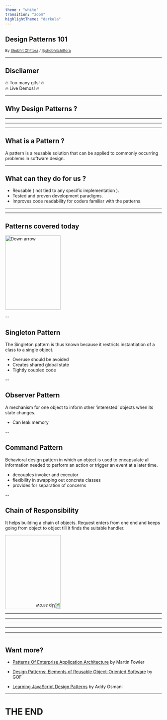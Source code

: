 ```yaml
---
theme : "white"
transition: "zoom"
highlightTheme: "darkula"
---
```


## Design Patterns 101


<small>By [Shobhit Chittora](https://github.com/shobhitchittora) / [@shobhitchittora](https://twitter.com/shobhitchittora)</small>

---

## Discliamer

🔥 Too many gifs! 🔥 <br />
🔥 Live Demos! 🔥 


---

## Why Design Patterns ?

---

<!-- .slide: data-background="https://media.giphy.com/media/Jlt69Ka6SwtH2/giphy.gif" -->

---

<!-- .slide: data-background="https://media.giphy.com/media/26DNdV3b6dqn1jzR6/giphy.gif" -->

---

## What is a Pattern ?
A pattern is a reusable solution that can be applied to commonly occurring problems in software design.

---

## What can they do for us ?

*  Reusable ( not tied to any specific implementation ).
*  Tested and proven development paradigms.
*  Improves code readability for coders familiar with the patterns. 

---

<!-- .slide: data-background="https://media.giphy.com/media/eenzqB2MsGKbK/giphy.gif" -->

---

## Patterns covered today

<a href="#" class="navigate-down">
    <img width="178" height="238" data-src="https://s3.amazonaws.com/hakim-static/reveal-js/arrow.png" alt="Down arrow">
</a>

--

## Singleton Pattern

The Singleton pattern is thus known because it restricts instantiation of a class to a single object. 

* Overuse should be avoided
* Creates shared global state
* Tightly coupled code


--

## Observer Pattern

A mechanism for one object to inform other ‘interested’ objects when its state changes. 

* Can leak memory


--

## Command Pattern

 Behavioral design pattern in which an object is used to encapsulate all information needed to perform an action or trigger an event at a later time.

 * decouples invoker and executor
 * flexibility in swapping out concrete classes
 * provides for separation of concerns
			

--

## Chain of Responsibility

It helps building a chain of objects. Request enters from one end and keeps going from object to object till it finds the suitable handler.


						
<a href="#/2">
    <img width="178" height="238" data-src="https://s3.amazonaws.com/hakim-static/reveal-js/arrow.png" alt="Up arrow" style="transform: rotate(180deg); -webkit-transform: rotate(180deg);">
</a>

---

<!-- .slide: data-background="https://media.giphy.com/media/uDQ7IbKW9RKaQ/giphy.gif" -->

---

<!-- .slide: data-background="https://media.giphy.com/media/mFdnWF1RTI7fi/giphy.gif" -->

---

<!-- .slide: data-background="https://media.giphy.com/media/5eulrUg0H9ycE/giphy.gif" -->

---

<!-- .slide: data-background="https://media.giphy.com/media/l0MYDGA3Du1hBR4xG/giphy.gif" -->

---

<!-- .slide: data-background="https://media.giphy.com/media/ulAzjbcBtwDSZqYrZQ/giphy.gif" -->

---

## Want more?

*   [Patterns Of Enterprise Application Architecture](https://www.amazon.in/Patterns-Enterprise-Application-Architecture-Signature/dp/0321127420) by Martin Fowler

*   [Design Patterns: Elements of Reusable Object-Oriented Software](https://books.google.com/books/about/Design_Patterns_Elements_of_Reusable_Obj.html?id=K4qv1D-LKhoC&printsec=frontcover&source=kp_read_button) by GOF 

*   [Learning JavaScript Design Patterns](https://addyosmani.com/resources/essentialjsdesignpatterns/book/#commandpatternjavascript) by Addy Osmani

---

<!-- .slide: style="text-align: left;" -->
# THE END
